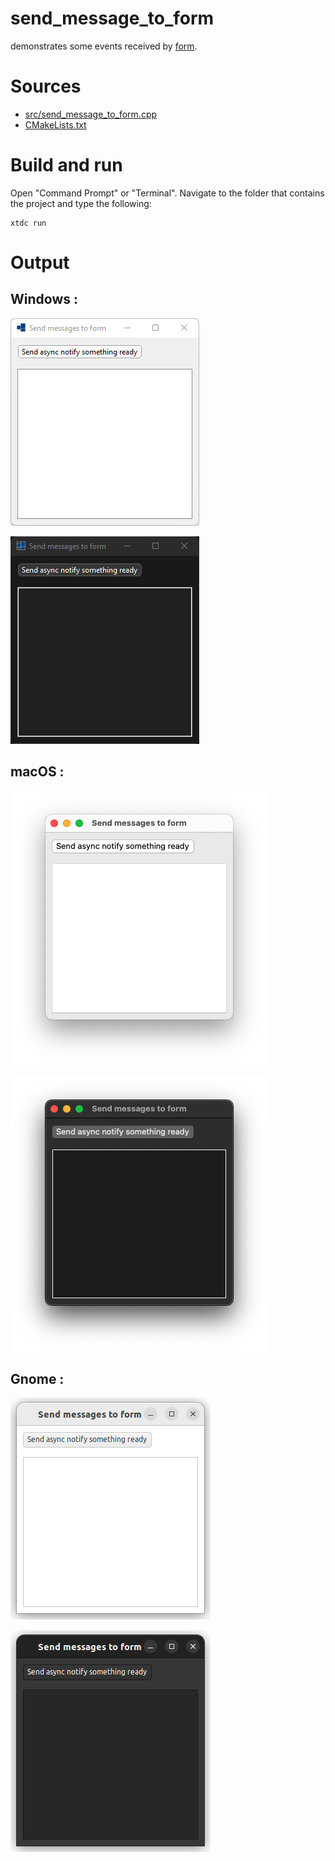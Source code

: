 # send_message_to_form

demonstrates some events received by [form](https://gammasoft71.github.io/xtd/reference_guides/latest/classxtd_1_1forms_1_1form.html).

# Sources

* [src/send_message_to_form.cpp](src/send_message_to_form.cpp)
* [CMakeLists.txt](CMakeLists.txt)

# Build and run

Open "Command Prompt" or "Terminal". Navigate to the folder that contains the project and type the following:

```shell
xtdc run
```

# Output

## Windows :

![Screenshot](../../../../docs/pictures/examples/send_message_to_form_w.png)

![Screenshot](../../../../docs/pictures/examples/send_message_to_form_wd.png)

## macOS :

![Screenshot](../../../../docs/pictures/examples/send_message_to_form_m.png)

![Screenshot](../../../../docs/pictures/examples/send_message_to_form_md.png)

## Gnome :

![Screenshot](../../../../docs/pictures/examples/send_message_to_form_g.png)

![Screenshot](../../../../docs/pictures/examples/send_message_to_form_gd.png)
